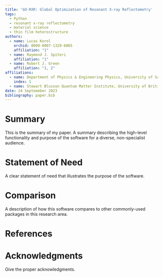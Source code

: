 ```yaml
---
title: 'GO-RXR: Global Optimization of Resonant X-ray Reflectometry'
tags:
  - Python
  - resonant x-ray reflectometry
  - material science
  - thin film heterostructure
authors:
  - name: Lucas Korol
    orchid: 0009-0007-1329-6065
    affiliation: "1"
  - name: Raymond J. Spiteri
    affiliation: "1"
  - name: Robert J. Green
    affiliation: "1, 2"
affiliations: 
  - name: Department of Physics & Engineering Physics, University of Saskatchewan, Saskatoon, Canada S7N 5E2
    index: 1
  - name: Stewart Blusson Quantum Matter Institute, University of British Columbia, Vancouver, Canada V6T 1Z1 
date: 24 Septemeber 2023
bibliography: paper.bib
---
```


# Summary

This is the summary of my paper. A summary describing the high-level functionality and purpose of the software for a diverse, non-specialist audience.

# Statement of Need

A clear statement of need that illustrates the purpose of the software.

# Comparison

A description of how this software compares to other commonly-used packages in this research area.

# References

# Acknowledgments

Give the proper acknowledgments.
